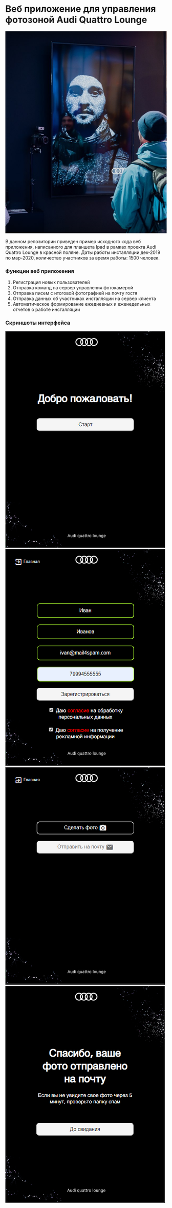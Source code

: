# Веб приложение для управления фотозоной Audi Quattro Lounge

![installation](screenshots/installation.png)

В данном репозитории приведен пример исходного кода веб приложения, написанного для планшета Ipad в рамках проекта Audi Quattro Lounge в красной поляне. Даты работы инсталляции дек-2019 по мар-2020, количество участников за время работы: 1500 человек.

### Функции веб приложения

1. Регистрация новых пользователей
2. Отправка команд на сервер управления фотокамерой
3. Отправка писем с итоговой фотографией на почту гостя
4. Отправка данных об участниках инсталляции на сервер клиента
5. Автоматическое формирование ежедневных и еженедельных отчетов о работе инсталляции

### Скриншоты интерфейса

![welcome](screenshots/welcome.png)
![register](screenshots/register.png)
![take_photo](screenshots/take_photo.png)
![goodbye](screenshots/goodbye.png)